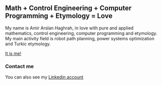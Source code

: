 ## Math + Control Engineering + Computer Programming + Etymology = Love

My name is Amir Arslan Haghrah, in love with pure and applied mathematics, control engineering, computer programming and etymology. My main activity field is robot path planning, power systems optimization and Turkic etymology.

[It is me!](https://media.licdn.com/mpr/mpr/p/7/005/03a/17e/31b911f.jpg)

### Contact me
You can also see my [Linkedin account](https://www.linkedin.com/in/amir-arslan-haghrah-53b2258a)

